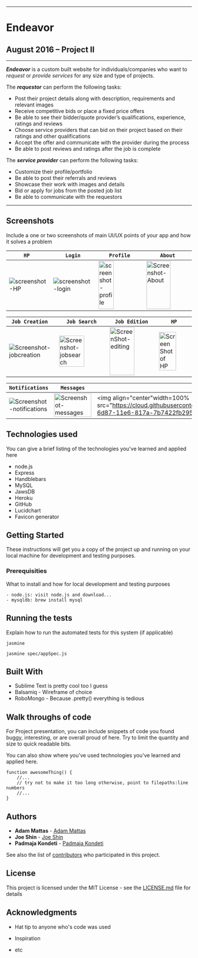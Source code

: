 ________________________________________
# Endeavor

August 2016 – Project II
---
________________________________________

***Endeavor*** is a custom built website for individuals/companies who want to *request* or *provide services* for any size and type of projects.

The ***requestor*** can perform the following tasks:  
  - Post their project details along with description, requirements and relevant images
  - Receive competitive bids or place a fixed price offers
  - Be able to see their bidder/quote provider’s qualifications, experience, ratings and reviews
  - Choose service providers that can bid on their project based on their ratings and other qualifications
  - Accept the offer and communicate with the provider during the process
  - Be able to post reviews and ratings after the job is complete

The ***service provider*** can perform the following tasks:  
  - Customize their profile/portfolio 
  - Be able to post their referrals and reviews 
  - Showcase their work with images and details
  - Bid or apply for jobs from the posted job list
  - Be able to communicate with the requestors  

________________________________________

## Screenshots
Include a one or two screenshots of main UI/UX points of your app and how it solves a problem

```HP ```  | ```Login``` |``` Profile ```|``` About ``` 
----|-----|----|----
<img align="center" src="https://cloud.githubusercontent.com/assets/3626203/18041375/0b213496-6d86-11e6-8781-2da013d893a7.PNG"  alt="screenshot-HP"/>|<img align="center"  src="https://cloud.githubusercontent.com/assets/3626203/18041488/98ac8d46-6d87-11e6-9bf6-4e1923034e5e.PNG" alt="screenshot-login"/>|<img  height=130px width=60% align="center" src="https://cloud.githubusercontent.com/assets/3626203/18041612/a74c268a-6d88-11e6-8cff-9f108eecfb5f.png"  alt="screenshot-profile"/>|<img align="center"  height=130px width=75% src="https://cloud.githubusercontent.com/assets/3626203/18041516/dcd94edc-6d87-11e6-8137-5ed269216565.png" alt="Screenshot-About"/>

```Job Creation ```  | ```Job Search``` |``` Job Edition ```|``` HP ``` 
----|-----|----|----
<img align="center" src="https://cloud.githubusercontent.com/assets/3626203/18041519/e1c3cd1e-6d87-11e6-813a-8ce2b70303d8.png"  alt="Screenshot-jobcreation"/>|<img align="center" width=75% src="https://cloud.githubusercontent.com/assets/3626203/18041521/e3b7f55a-6d87-11e6-942f-9632b34b7246.PNG" alt="Screenshot-jobsearch"/>|<img align="center" height=130px width=75% src="https://cloud.githubusercontent.com/assets/3626203/18041517/deee3836-6d87-11e6-85d2-717b603da636.png"  alt="ScreenShot-editing"/>|<img align="center" width=75% src="https://cloud.githubusercontent.com/assets/3626203/18021497/bf9fe264-6bb5-11e6-8ee3-a2e56e67d032.PNG" alt="Screen Shot of HP"/>

```Notifications ```  | ```Messages``` |``` Ratings ```|``` Requestor ``` 
----|-----|----|----
<img align="center" src="https://cloud.githubusercontent.com/assets/3626203/18041524/e7fded22-6d87-11e6-97e5-62b10f5d8507.png"  alt="Screenshot-notifications"/>|<img align="center" width=100% src="https://cloud.githubusercontent.com/assets/3626203/18041526/e9e20c90-6d87-11e6-9bd0-59ada5179e08.PNG" alt="Screenshot-messages"/>|<img align="center"width=100% src="https://cloud.githubusercontent.com/assets/3626203/18041528/eb4ea53e-6d87-11e6-817a-7b7422fb2955.png"  alt="ScreenShot-ratings"/>|<img align="center" width=100% src="https://cloud.githubusercontent.com/assets/3626203/18021497/bf9fe264-6bb5-11e6-8ee3-a2e56e67d032.PNG" alt="Screen Shot of HP"/>

## Technologies used
You can give a brief listing of the technologies you've learned and applied here
- node.js
- Express
- Handblebars
- MySQL
- JawsDB
- Heroku
- GitHub
- Lucidchart
- Favicon generator

## Getting Started

These instructions will get you a copy of the project up and running on your local machine for development and testing purposes.

### Prerequisities

What to install and how for local development and testing purposes

```
- node.js: visit node.js and download...
- mysqldb: brew install mysql

```

## Running the tests

Explain how to run the automated tests for this system (if applicable)

```
jasmine

jasmine spec/appSpec.js
```

## Built With

* Sublime Text is pretty cool too I guess
* Balsamiq - Wireframe of choice 
* RoboMongo - Because .pretty() everything is tedious

## Walk throughs of code
For Project presentation, you can include snippets of code you found buggy, interesting, or are overall proud of here.  Try to limit the quantity and size to quick readable bits.

You can also show where you've used technologies you've learned and applied here.

```
function awesomeThing() {
    //...
    // try not to make it too long otherwise, point to filepaths:line numbers
    //...
}
```

## Authors

* **Adam Mattas**  - [Adam Mattas](https://github.com/adamfader/)
* **Joe Shin**  - [Joe Shin](https://github.com/ZenofCoding/)
* **Padmaja Kondeti** -  [Padmaja Kondeti](https://github.com/PadmajaKondeti)

See also the list of [contributors](https://github.com/ZenofCoding/endeavor-project/graphs/contributors) who participated in this project.

## License

This project is licensed under the MIT License - see the [LICENSE.md](LICENSE.md) file for details


## Acknowledgments

* Hat tip to anyone who's code was used
* Inspiration

* etc
